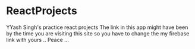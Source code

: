 # ReactProjects
YYash Singh's practice react projects
The link in this app might have been by the time you are visiting this site so you have to change the my firebase link with yours .. Peace ...
